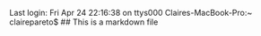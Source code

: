 Last login: Fri Apr 24 22:16:38 on ttys000
Claires-MacBook-Pro:~ clairepareto$ ## This is a markdown file























